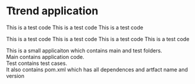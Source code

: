 # Ttrend application

This is a test code
This is a test code
This is a test code

This is a test code
This is a test code
This is a test code
This is a test code


This is a small applicaiton which contains main and test folders.  
Main contains application code.  
Test contains test cases.  
It also contains pom.xml which has all dependences and artfact name and version
